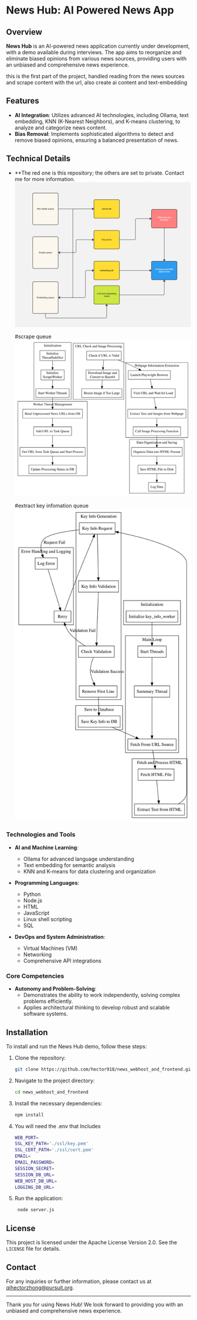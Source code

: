 # News Hub: AI Powered News App

## Overview

**News Hub** is an AI-powered news application currently under development, with a demo available during interviews. The app aims to reorganize and eliminate biased opinions from various news sources, providing users with an unbiased and comprehensive news experience.

this is the first part of the project, handled reading from the news sources and scrape content with the url, also create ai content and text-embedding

## Features

- **AI Integration**: Utilizes advanced AI technologies, including Ollama, text embedding, KNN (K-Nearest Neighbors), and K-means clustering, to analyze and categorize news content.
- **Bias Removal**: Implements sophisticated algorithms to detect and remove biased opinions, ensuring a balanced presentation of news.

## Technical Details

- \*\*The red one is this repository; the others are set to private. Contact me for more information.
  ![image](flowchart.jpg)

  #scrape queue
  ![image](scrape_queue.svg)

  #extract key infomation queue
  ![image](key_info.svg)

### Technologies and Tools

- **AI and Machine Learning**:

  - Ollama for advanced language understanding
  - Text embedding for semantic analysis
  - KNN and K-means for data clustering and organization

- **Programming Languages**:

  - Python
  - Node.js
  - HTML
  - JavaScript
  - Linux shell scripting
  - SQL

- **DevOps and System Administration**:
  - Virtual Machines (VM)
  - Networking
  - Comprehensive API integrations

### Core Competencies

- **Autonomy and Problem-Solving**:
  - Demonstrates the ability to work independently, solving complex problems efficiently.
  - Applies architectural thinking to develop robust and scalable software systems.

## Installation

To install and run the News Hub demo, follow these steps:

1. Clone the repository:

   ```bash
   git clone https://github.com/hector918/news_webhost_and_frontend.git
   ```

2. Navigate to the project directory:

   ```bash
   cd news_webhost_and_frontend
   ```

3. Install the necessary dependencies:

   ```bash
   npm install
   ```

4. You will need the .env that Includes

   ```bash
   WEB_PORT=
   SSL_KEY_PATH='./ssl/key.pem'
   SSL_CERT_PATH='./ssl/cert.pem'
   EMAIL=
   EMAIL_PASSWORD=
   SESSION_SECRET=
   SESSION_DB_URL=
   WEB_HOST_DB_URL=
   LOGGING_DB_URL=
   ```

5. Run the application:

   ```bash
    node server.js
   ```

## License

This project is licensed under the Apache License Version 2.0. See the `LICENSE` file for details.

## Contact

For any inquiries or further information, please contact us at [qihectorzhong@pursuit.org](mailto:qihectorzhong@pursuit.org).

---

Thank you for using News Hub! We look forward to providing you with an unbiased and comprehensive news experience.
